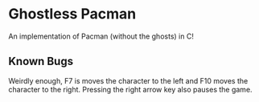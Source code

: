 # Ghostless Pacman
An implementation of Pacman (without the ghosts) in C!

## Known Bugs
Weirdly enough, F7 is moves the character to the left and F10 moves the character to the right. Pressing the right arrow key also pauses the game.